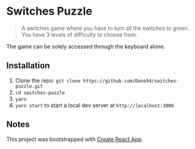
# Switches Puzzle

> A switches game where you have to turn all the switches to green. You have 3 levels of difficulty to choose from.

The game can be solely accessed through the keyboard alone.

## Installation

1. Clone the repo: `git clone https://github.com/Dana94/switches-puzzle.git`
1. `cd switches-puzzle`
1. `yarn`
1. `yarn start` to start a local dev server at `http://localhost:3000`

## Notes

This project was bootstrapped with [Create React App](https://github.com/facebook/create-react-app).
